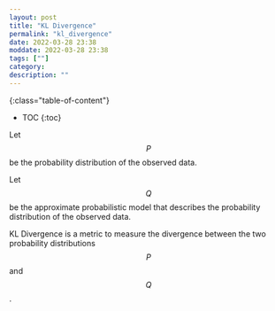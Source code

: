 ```yaml
---
layout: post
title: "KL Divergence"
permalink: "kl_divergence"
date: 2022-03-28 23:38
moddate: 2022-03-28 23:38
tags: [""]
category:
description: ""
---
```


{:class="table-of-content"}
* TOC 
{:toc}

Let $$P$$ be the probability distribution of the observed data.

Let $$Q$$ be the approximate probabilistic model that describes the probability distribution of the observed data.

KL Divergence is a metric to measure the divergence between the two probability distributions $$P$$ and $$Q$$.

